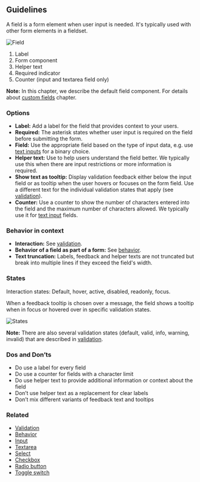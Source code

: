 ## Guidelines

A field is a form element when user input is needed. It's typically used with other form elements in a fieldset.

![Field](https://www.figma.com/design/wEptRgAezDU1z80Cn3eZ0o/iX-Pattern-Illustrations?node-id=2781-323&t=pKzFQBhaXmjTsR8P-4)

1. Label
2. Form component
3. Helper text
4. Required indicator
5. Counter (input and textarea field only)

**Note:** In this chapter, we describe the default field component. For details about [custom fields](../forms-layout) chapter.

### Options

- **Label:** Add a label for the field that provides context to your users.
- **Required:** The asterisk states whether user input is required on the field before submitting the form.
- **Field:** Use the appropriate field based on the type of input data, e.g. use [text inputs](../toggle) for a binary choice.
- **Helper text:** Use to help users understand the field better. We typically use this when there are input restrictions or more information is required.
- **Show text as tooltip:** Display validation feedback either below the input field or as tooltip when the user hovers or focuses on the form field. Use a different text for the individual validation states that apply (see [validation](../forms-validation)).
- **Counter:** Use a counter to show the number of characters entered into the field and the maximum number of characters allowed. We typically use it for [text input](../textarea) fields.

### Behavior in context

- **Interaction:** See [validation](../forms-validation).
- **Behavior of a field as part of a form:** See [behavior](../forms-validation).
- **Text truncation:** Labels, feedback and helper texts are not truncated but break into multiple lines if they exceed the field's width.

### States

Interaction states: Default, hover, active, disabled, readonly, focus.

When a feedback tooltip is chosen over a message, the field shows a tooltip when in focus or hovered over in specific validation states.

![States](https://www.figma.com/design/wEptRgAezDU1z80Cn3eZ0o/iX-Pattern-Illustrations?node-id=2781-12426&t=pKzFQBhaXmjTsR8P-4)

**Note:** There are also several validation states (default, valid, info, warning, invalid) that are described in [validation](../forms-validation).

### Dos and Don’ts

- Do use a label for every field
- Do use a counter for fields with a character limit
- Do use helper text to provide additional information or context about the field
- Don’t use helper text as a replacement for clear labels
- Don’t mix different variants of feedback text and tooltips

### Related

- [Validation](../forms-validation)
- [Behavior](../forms-behavior)
- [Input](../input)
- [Textarea](../textarea)
- [Select](../select)
- [Checkbox](../checkbox)
- [Radio button](../radio)
- [Toggle switch](../toggle)
